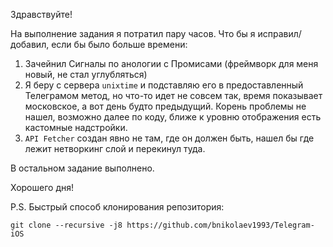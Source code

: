 Здравствуйте!

На выполнение задания я потратил пару часов. Что бы я исправил/добавил, если бы было больше времени:

1. Зачейнил Сигналы по анологии с Промисами (фреймворк для меня новый, не стал углубляться)
2. Я беру с сервера `unixtime` и подставляю его в предоставленный Телеграмом метод, но что-то идет не совсем так, время показывает московское, а вот день будто предыдущий. Корень проблемы не нашел, возможно далее по коду, ближе к уровню отображения есть кастомные надстройки.
3. `API Fetcher` создан явно не там, где он должен быть, нашел бы где лежит нетворкинг слой и перекинул туда.

В остальном задание выполнено. 

Хорошего дня! 

P.S. Быстрый способ клонирования репозитория:
```
git clone --recursive -j8 https://github.com/bnikolaev1993/Telegram-iOS
```
